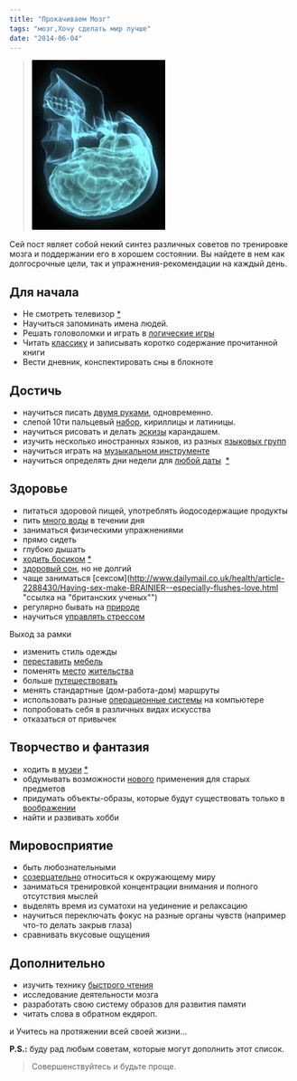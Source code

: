 ```yaml
---
title: "Прокачиваем Мозг"
tags: "мозг,Хочу сделать мир лучше"
date: "2014-06-04"
---
```


> ![](images/brainskull-236x300.jpg "мозг")

Сей пост являет собой некий синтез различных советов по тренировке мозга и поддержании его в хорошем состоянии. Вы найдете в нем как долгосрочные цели, так и упражнения-рекомендации на каждый день.

## Для начала

- Не смотреть телевизор [\*](http://www.secretime.ru/kak-perestat-smotret-televizor.html "советы как это сделать")
- Научиться запоминать имена людей.
- Решать головоломки и играть в [логические игры](http://gabrielecirulli.github.io/2048/ "2048")
- Читать [классику](http://akamaroon.wordpress.com/2012/12/14/85-%D0%BA%D0%BD%D0%B8%D0%B3-%D0%BE%D0%B1%D1%80%D0%B0%D0%B7%D0%BE%D0%B2%D0%B0%D0%BD%D0%BD%D0%BE%D0%B3%D0%BE-%D1%87%D0%B5%D0%BB%D0%BE%D0%B2%D0%B5%D0%BA%D0%B0-%D0%B7%D0%B0%D1%80%D1%83%D0%B1%D0%B5%D0%B6/) и записывать коротко содержание прочитанной книги
- Вести дневник, конспектировать сны в блокноте

## Достичь

- научиться писать [двумя руками](http://ru.wikipedia.org/wiki/%D0%90%D0%BC%D0%B1%D0%B8%D0%B4%D0%B5%D0%BA%D1%81%D1%82%D1%80%D0%B8%D1%8F), одновременно.
- слепой 10ти пальцевый [набор](http://nabiraem.ru/study/), кириллицы и латиницы.
- научиться рисовать и делать [эскизы](https://www.google.nl/search?q=%D1%8D%D1%81%D0%BA%D0%B8%D0%B7&safe=off&client=ubuntu&hs=2V0&channel=fs&tbm=isch&tbo=u&source=univ&sa=X&ei=GalFU4nwLubN0QXKrYGQAw&ved=0CDgQsAQ&biw=1221&bih=695#channel=fs&q=%D1%8D%D1%81%D0%BA%D0%B8%D0%B7&safe=off&tbas=0&tbm=isch&tbs=itp:lineart,qdr:w) карандашем.
- изучить несколько иностранных языков, из разных [языковых групп](http://ru.wikipedia.org/wiki/%D0%AF%D0%B7%D1%8B%D0%BA%D0%B8_%D0%BC%D0%B8%D1%80%D0%B0)
- научиться играть на [музыкальном инструменте](http://compulenta.computerra.ru/archive/biotechnology/313750/)
- научиться определять дни недели для [любой даты](http://www.elitarium.ru/2013/04/26/kalendar_v_golove.html)  [\*](http://ru.wikibooks.org/wiki/%D0%90%D0%BB%D0%B3%D0%BE%D1%80%D0%B8%D1%82%D0%BC_%D0%B2%D1%8B%D1%87%D0%B8%D1%81%D0%BB%D0%B5%D0%BD%D0%B8%D1%8F_%D0%B4%D0%BD%D1%8F_%D0%BD%D0%B5%D0%B4%D0%B5%D0%BB%D0%B8)

## Здоровье

- питаться здоровой пищей, употреблять йодосодержащие продукты
- пить [много воды](http://www.factroom.ru/facts/50481) в течении дня
- заниматься физическими упражнениями
- прямо сидеть
- глубоко дышать
- [ходить босиком](http://www.mailcom.com/barefoot/) [\*](http://ru.wikipedia.org/wiki/%D0%A5%D0%BE%D0%B6%D0%B4%D0%B5%D0%BD%D0%B8%D0%B5_%D0%B1%D0%BE%D1%81%D0%B8%D0%BA%D0%BE%D0%BC)
- [здоровый сон](http://habrahabr.ru/post/134125/ "качественная статья о здоровом сне"), но не долгий
- чаще заниматься [сексом](http://www.dailymail.co.uk/health/article-2288430/Having-sex-make-BRAINIER--especially-flushes-love.html "ссылка на "британских ученых"")
- регулярно бывать на [природе](http://goo.gl/avfkxG)
- научиться [управлять стрессом](http://www.studygs.net/russian/stress.htm)

Выход за рамки

- изменить стиль одежды
- [переставить](https://www.google.nl/search?q=furniture+placement+in+small+living+room&safe=off&client=ubuntu&hs=P1f&channel=fs&tbm=isch&tbo=u&source=univ&sa=X&ei=r6tFU9efHMSe0QWel4GgDQ&ved=0CDoQsAQ&biw=1221&bih=695#channel=fs&q=furniture+placement+in+small+living+room&safe=off&tbm=isch&tbs=qdr:w,isz:l) [мебель](http://s3images.coroflot.com/user_files/individual_files/original_113294_ttpuy5JW3HbDVRgavy8R8KM1i.jpg)
- поменять [место](http://www.randomlists.com/random-country) [жительства](http://www.mapcrunch.com/)
- больше [путешествовать](http://www.booking.com/destinationfinder.ru.html)
- менять стандартные (дом-работа-дом) маршруты
- использовать разные [операционные системы](http://en.wikipedia.org/wiki/Operating_system#Examples_of_operating_systems "Ну типа не только Windows") на компьютере
- попробовать себя в различных видах искусства
- отказаться от привычек

## Творчество и фантазия

- ходить в [музеи](http://en.wikipedia.org/wiki/List_of_museums_by_country) [\*](http://afisha.bigmir.net/exhibition/articles/182614-Picsha-dlja-uma--TOP-10-izvestnyh-muzeev-mira--FOTO-)
- обдумывать возможности [нового](http://themetapicture.com/21-food-hacks-thatll-make-you-run-for-the-kitchen/) применения для старых предметов
- придумать объекты-образы, которые будут существовать только в [воображении](http://stepansuvorov.com/blog/wp-content/uploads/2014/06/1709_original.jpg)
- найти и развивать хобби

## Мировосприятие

- быть любознательными
- [созерцательно](http://ru.wiktionary.org/wiki/%D1%81%D0%BE%D0%B7%D0%B5%D1%80%D1%86%D0%B0%D1%82%D0%B5%D0%BB%D1%8C%D0%BD%D1%8B%D0%B9 "wiktionary") относиться к окружающему миру
- заниматься тренировкой концентрации внимания и полного отсутствия мыслей
- выделять время из суматохи на уединение и релаксацию
- научиться переключать фокус на разные органы чувств (например что-то делать закрыв глаза)
- сравнивать вкусовые ощущения

## Дополнительно

- изучить технику [быстрого чтения](http://stepansuvorov.com/blog/2014/03/%D1%81%D0%BA%D0%BE%D1%80%D0%BE%D1%87%D1%82%D0%B5%D0%BD%D0%B8%D0%B5-%D0%BF%D0%BE-%D1%82%D0%B5%D1%85%D0%BD%D0%BE%D0%BB%D0%BE%D0%B3%D0%B8%D0%B8-spritz/)
- исследование деятельности мозга
- разработать свою систему образов для развития памяти
- читать слова в обратном екдяроп.

и Учитесь на протяжении всей своей жизни...

**P.S.:** буду рад любым советам, которые могут дополнить этот список.

> Совершенствуйтесь и будьте проще.
